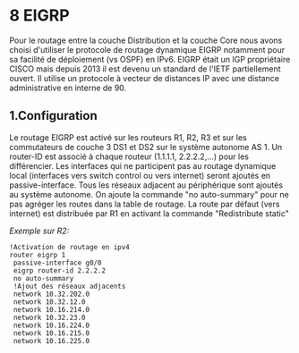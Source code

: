 # 8 EIGRP

Pour le routage entre la couche Distribution et la couche Core nous avons choisi d'utiliser le protocole de routage dynamique EIGRP notamment pour sa facilité de déploiement (vs OSPF) en IPv6.
EIGRP était un IGP propriétaire CISCO mais depuis 2013 il est devenu un standard de l'IETF partiellement ouvert.
Il utilise un protocole à vecteur de distances IP avec une distance administrative en interne de 90.

## 1.Configuration

Le routage EIGRP est activé sur les routeurs R1, R2, R3 et sur les commutateurs de couche 3 DS1 et DS2 sur le système autonome AS 1.
Un router-ID est associé à chaque routeur (1.1.1.1, 2.2.2.2,...) pour les différencier. Les interfaces qui ne participent pas au routage dynamique local (interfaces vers switch control ou vers internet) seront ajoutés
en passive-interface. Tous les réseaux adjacent au périphérique sont ajoutés au système autonome. On ajoute la commande "no auto-summary" pour ne pas agréger les routes dans la table de routage.
La route par défaut (vers internet) est distribuée par R1 en activant la commande "Redistribute static"

_Exemple sur R2:_

    !Activation de routage en ipv4
    router eigrp 1
     passive-interface g0/0
     eigrp router-id 2.2.2.2
     no auto-summary
     !Ajout des réseaux adjacents
     network 10.32.202.0
     network 10.32.12.0
     network 10.16.214.0
     network 10.32.23.0
     network 10.16.224.0
     network 10.16.215.0
     network 10.16.225.0
     
     
  
